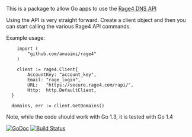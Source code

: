 This is a package to allow Go apps to use the [Rage4 DNS API](https://gbshouse.uservoice.com/knowledgebase/articles/109834-rage4-dns-developers-api)

Using the API is very straight forward.  Create a client object and then you can start calling the various Rage4 API commands.

Example usage:

```
	import (
		"github.com/anuaimi/rage4"
	)
	
	client := rage4.Client{
		AccountKey: "account_key",
		Email: "rage_login",
		URL:   "https://secure.rage4.com/rapi/",
		Http:  http.DefaultClient,
  }

  domains, err := client.GetDomains()
```
  
Note, while the code should work with Go 1.3, it is tested with Go 1.4

[![GoDoc](https://godoc.org/github.com/anuaimi/rage4?status.png)](https://godoc.org/github.com/anuaimi/rage4)
[![Build Status](https://travis-ci.org/anuaimi/rage4.svg)](https://travis-ci.org/anuaimi/rage4)
